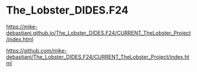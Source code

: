 # The_Lobster_DIDES.F24
https://mike-debastiani.github.io/The_Lobster_DIDES.F24/CURRENT_TheLobster_Project/index.html

https://github.com/mike-debastiani/The_Lobster_DIDES.F24/CURRENT_TheLobster_Project/index.html
